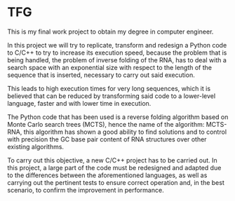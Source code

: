 # TFG
This is my final work project to obtain my degree in computer engineer.


In this project we will try to replicate, transform and redesign a Python code to C/C++ to try to increase its execution speed, because the problem that is being handled, the problem of inverse folding of the RNA, has to deal with a search space with an exponential size with respect to the length of the sequence that is inserted, necessary to carry out said execution. 

This leads to high execution times for very long sequences, which it is believed that can be reduced by transforming said code to a lower-level language, faster and with lower time in execution. 

The Python code that has been used is a reverse folding algorithm based on Monte Carlo search trees (MCTS), hence the name of the algorithm: MCTS-RNA, this algorithm has shown a good ability to find solutions and to control with precision the GC base pair content of RNA structures over other existing algorithms.

To carry out this objective, a new C/C++ project has to be carried out. In this project, a large part of the code must be redesigned and adapted due to the differences between the aforementioned languages, as well as carrying out the pertinent tests to ensure correct operation and, in the best scenario, to confirm the improvement in performance.
